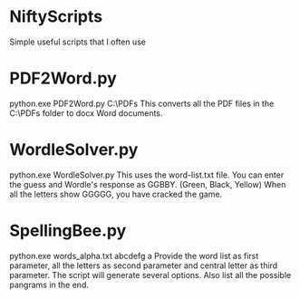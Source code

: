 # NiftyScripts
Simple useful scripts that I often use

PDF2Word.py
===========
python.exe PDF2Word.py C:\PDFs
This converts all the PDF files in the C:\PDFs folder to docx Word documents. 

WordleSolver.py
===============
python.exe WordleSolver.py
This uses the word-list.txt file. You can enter the guess and Wordle's response as GGBBY. (Green, Black, Yellow)
When all the letters show GGGGG, you have cracked the game.

SpellingBee.py
==============
python.exe words_alpha.txt abcdefg a
Provide the word list as first parameter, all the letters as second parameter and central letter as third parameter.
The script will generate several options. Also list all the possible pangrams in the end. 
